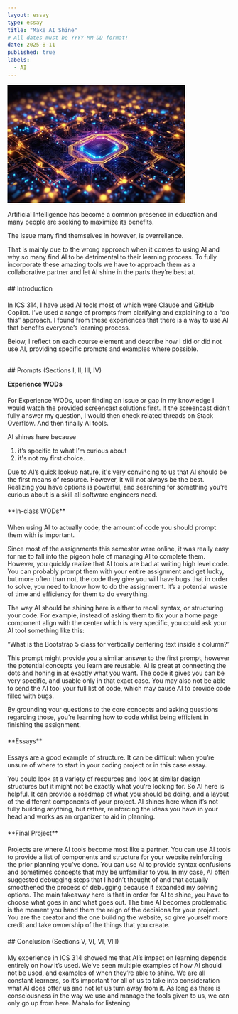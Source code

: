 ```yaml
---
layout: essay
type: essay
title: "Make AI Shine"
# All dates must be YYYY-MM-DD format!
date: 2025-8-11
published: true
labels:
  - AI
---
```


<div class="text-center mt-5 mb-5">
  <img src="../img/essays/ai.jpg" width="400px" class="img-fluid rounded" alt="Cooking image">
</div>


Artificial Intelligence has become a common presence in education and many people are seeking to maximize its benefits. 

The issue many find themselves in however, is overreliance.

That is mainly due to the wrong approach when it comes to using AI and why so many find AI to be detrimental to their learning process. To fully incorporate these amazing tools we have to approach them as a collaborative partner and let AI shine in the parts they’re best at. 

<div style="margin-top:20px;"></div>
## Introduction
<div style="margin-top:20px;"></div>

In ICS 314, I have used AI tools most of which were Claude and GitHub Copilot. I’ve used a range of prompts from clarifying and explaining to a “do this” approach. I found from these experiences that there is a way to use AI that benefits everyone’s learning process. 

Below, I reflect on each course element and describe how I did or did not use AI, providing specific prompts and examples where possible.

<br>
## Prompts (Sections I, II, III, IV)
<br>

**Experience WODs**
<div style="margin-top:20px;"></div>
For Experience WODs, upon finding an issue or gap in my knowledge I would watch the provided screencast solutions first. If the screencast didn’t fully answer my question, I would then check related threads on Stack Overflow. And then finally AI tools. 

AI shines here because 

1) it’s specific to what I’m curious about 
2) it's not my first choice.

Due to AI’s quick lookup nature, it's very convincing to us that AI should be the first means of resource. However, it will not always be the best. Realizing you have options is powerful, and searching for something you’re curious about is a skill all software engineers need. 

<div style="margin-top:20px;"></div>
**In-class WODs** 
<div style="margin-top:20px;"></div>

When using AI to actually code, the amount of code you should prompt them with is important. 

Since most of the assignments this semester were online, it was really easy for me to fall into the pigeon hole of managing AI to complete them. However, you quickly realize that AI tools are bad at writing high level code. You can probably prompt them with your entire assignment and get lucky, but more often than not, the code they give you will have bugs that  in order to solve, you need to know how to do the assignment. It’s a potential waste of time and efficiency for them to do everything.

The way AI should be shining here is either to recall syntax, or structuring your code. For example, instead of asking them to fix your a home page component align with the center which is very specific, you could ask your AI tool something like this:

“What is the Bootstrap 5 class for vertically centering text inside a column?”

This prompt might provide you a similar answer to the first prompt, however the potential concepts you learn are reusable. AI is great at connecting the dots and honing in at exactly what you want. The code it gives you can be very specific, and usable only in that exact case. You may also not be able to send the AI tool your full list of code, which may cause AI to provide code filled with bugs. 

By grounding your questions to the core concepts and asking questions regarding those, you’re learning how to code whilst being efficient in finishing the assignment.


<div style="margin-top:20px;"></div>
**Essays**
<div style="margin-top:20px;"></div>

Essays are a good example of structure. It can be difficult when you’re unsure of where to start in your coding project or in this case essay.

You could look at a variety of resources and look at similar design structures but it might not be exactly what you’re looking for. So AI here is helpful. It can provide a roadmap of what you should be doing, and a layout of the different components of your project. AI shines here when it’s not fully building anything, but rather, reinforcing the ideas you have in your head and works as an organizer to aid in planning. 

<div style="margin-top:20px;"></div>
**Final Project**
<div style="margin-top:20px;"></div>

Projects are where AI tools become most like a partner. You can use AI tools to provide a list of components and structure for your website reinforcing the prior planning you’ve done. You can use AI to provide syntax confusions and sometimes concepts that may be unfamiliar to you. In my case, AI often suggested debugging steps that I hadn’t thought of and that actually smoothened the process of debugging because it expanded my solving options. The main takeaway here is that in order for AI to shine, you have to choose what goes in and what goes out. The time AI becomes  problematic is the moment you hand them the reign of the decisions for your project. You are the creator and the one building the website, so give yourself more credit and take ownership of the things that you create. 

<div style="margin-top:20px;"></div>
## Conclusion (Sections V, VI, VI, VIII)
<div style="margin-top:20px;"></div>

My experience in ICS 314 showed me that AI’s impact on learning depends entirely on how it’s used. We’ve seen multiple examples of how AI should not be used, and examples of when they’re able to shine. We are all constant learners, so it’s important for all of us to take into consideration what AI does offer us and not let us turn away from it. As long as there is consciousness in the way we use and manage the tools given to us, we can only go up from here. Mahalo for listening. 
